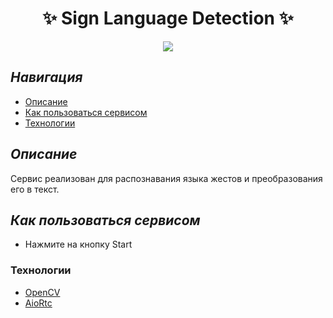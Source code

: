 <h1 align="center">✨ Sign Language Detection ✨</h1>

<p align="center">  
<img src="https://img.shields.io/badge/python-3.11 -blueviolet.svg">


</p>


## ***Навигация***
- [Описание](#описание)
- [Как пользоваться сервисом](#как_пользоваться)
- [Технологии](#Технологии)


<a name="описание"></a> 
## ***Описание***

Сервис реализован для распознавания языка жестов и преобразования его в текст.



<a name="как_пользоваться"></a> 
## ***Как пользоваться сервисом***
-  Нажмите на кнопку Start 
    

 

<a name="computer_vision_and_machine_learning"></a> 
### Технологии

- [OpenCV](https://opencv.org/)
- [AioRtc](https://github.com/aiortc/aiortc)
